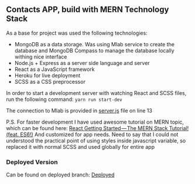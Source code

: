 ## Contacts APP, build with MERN Technology Stack

As a base for project was used the following technologies:
 - MongoDB as a data storage. Was using Mlab service to create the database and MongoDB Compass to manage the database locally withing nice interface
 - Node.js + Express as a server side language and server
 - React as a JavaScript framework
 - Heroku for live deployment
 - SCSS as a CSS preprocessor


In order to start a development server with watching React and SCSS files, run the following command:
`yarn run start-dev`

The connection to Mlab is provided in [server.js](/server.js#L14) file on line 13


P.S. For faster development I have used awesome tutorial on MERN topic, which can be found here:
[React Getting Started — The MERN Stack Tutorial! (feat. ES6!)](https://medium.com/@bryantheastronaut/react-getting-started-the-mern-stack-tutorial-feat-es6-de1a2886be50)
And customized for app needs.
Need to say that I could not understood the practical point of using styles inside javascript variable, so replaced it with normal SCSS and used globally for entire app


### Deployed Version
Can be found on deployed branch:
[Deployed](https://github.com/peacefulseeker/mern-contacts-app/tree/master)
